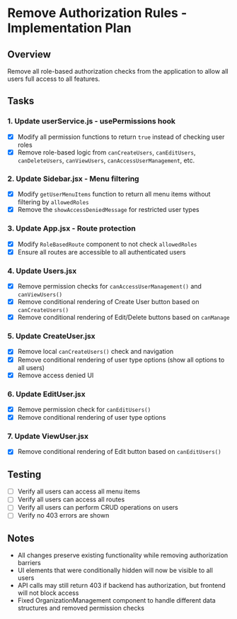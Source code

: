 # Remove Authorization Rules - Implementation Plan

## Overview
Remove all role-based authorization checks from the application to allow all users full access to all features.

## Tasks

### 1. Update userService.js - usePermissions hook
- [x] Modify all permission functions to return `true` instead of checking user roles
- [x] Remove role-based logic from `canCreateUsers`, `canEditUsers`, `canDeleteUsers`, `canViewUsers`, `canAccessUserManagement`, etc.

### 2. Update Sidebar.jsx - Menu filtering
- [x] Modify `getUserMenuItems` function to return all menu items without filtering by `allowedRoles`
- [x] Remove the `showAccessDeniedMessage` for restricted user types

### 3. Update App.jsx - Route protection
- [x] Modify `RoleBasedRoute` component to not check `allowedRoles`
- [x] Ensure all routes are accessible to all authenticated users

### 4. Update Users.jsx
- [x] Remove permission checks for `canAccessUserManagement()` and `canViewUsers()`
- [x] Remove conditional rendering of Create User button based on `canCreateUsers()`
- [x] Remove conditional rendering of Edit/Delete buttons based on `canManage`

### 5. Update CreateUser.jsx
- [x] Remove local `canCreateUsers()` check and navigation
- [x] Remove conditional rendering of user type options (show all options to all users)
- [x] Remove access denied UI

### 6. Update EditUser.jsx
- [x] Remove permission check for `canEditUsers()`
- [x] Remove conditional rendering of user type options

### 7. Update ViewUser.jsx
- [x] Remove conditional rendering of Edit button based on `canEditUsers()`

## Testing
- [ ] Verify all users can access all menu items
- [ ] Verify all users can access all routes
- [ ] Verify all users can perform CRUD operations on users
- [ ] Verify no 403 errors are shown

## Notes
- All changes preserve existing functionality while removing authorization barriers
- UI elements that were conditionally hidden will now be visible to all users
- API calls may still return 403 if backend has authorization, but frontend will not block access
- Fixed OrganizationManagement component to handle different data structures and removed permission checks
